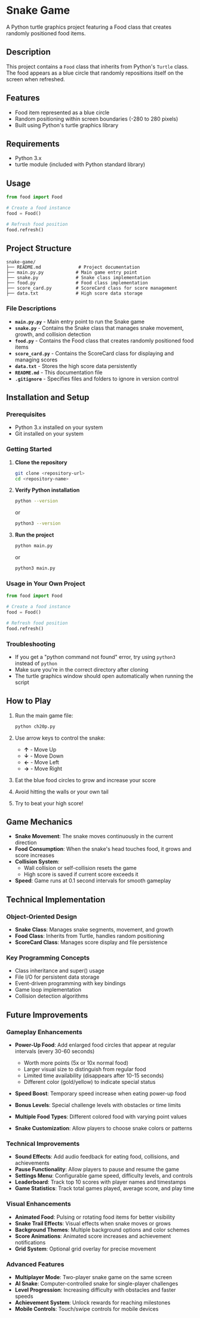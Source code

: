# Snake Game

A Python turtle graphics project featuring a Food class that creates randomly positioned food items.

## Description

This project contains a `Food` class that inherits from Python's `Turtle` class. The food appears as a blue circle that randomly repositions itself on the screen when refreshed.

## Features

- Food item represented as a blue circle
- Random positioning within screen boundaries (-280 to 280 pixels)
- Built using Python's turtle graphics library

## Requirements

- Python 3.x
- turtle module (included with Python standard library)

## Usage

```python
from food import Food

# Create a food instance
food = Food()

# Refresh food position
food.refresh()
```

## Project Structure

```
snake-game/
├── README.md              # Project documentation
├── main.py.py            # Main game entry point
├── snake.py              # Snake class implementation
├── food.py               # Food class implementation
├── score_card.py         # ScoreCard class for score management
├── data.txt              # High score data storage
```

### File Descriptions

- **`main.py.py`** - Main entry point to run the Snake game
- **`snake.py`** - Contains the Snake class that manages snake movement, growth, and collision detection
- **`food.py`** - Contains the Food class that creates randomly positioned food items
- **`score_card.py`** - Contains the ScoreCard class for displaying and managing scores
- **`data.txt`** - Stores the high score data persistently
- **`README.md`** - This documentation file
- **`.gitignore`** - Specifies files and folders to ignore in version control

## Installation and Setup

### Prerequisites
- Python 3.x installed on your system
- Git installed on your system

### Getting Started

1. **Clone the repository**
   ```bash
   git clone <repository-url>
   cd <repository-name>
   ```

2. **Verify Python installation**
   ```bash
   python --version
   ```
   or
   ```bash
   python3 --version
   ```

3. **Run the project**
   ```bash
   python main.py
   ```
   or
   ```bash
   python3 main.py
   ```

### Usage in Your Own Project

```python
from food import Food

# Create a food instance
food = Food()

# Refresh food position
food.refresh()
```

### Troubleshooting

- If you get a "python command not found" error, try using `python3` instead of `python`
- Make sure you're in the correct directory after cloning
- The turtle graphics window should open automatically when running the script

## How to Play

1. Run the main game file:
   ```bash
   python ch20p.py
   ```

2. Use arrow keys to control the snake:
   - **↑** - Move Up
   - **↓** - Move Down  
   - **←** - Move Left
   - **→** - Move Right

3. Eat the blue food circles to grow and increase your score
4. Avoid hitting the walls or your own tail
5. Try to beat your high score!

## Game Mechanics

- **Snake Movement**: The snake moves continuously in the current direction
- **Food Consumption**: When the snake's head touches food, it grows and score increases
- **Collision System**: 
  - Wall collision or self-collision resets the game
  - High score is saved if current score exceeds it
- **Speed**: Game runs at 0.1 second intervals for smooth gameplay

## Technical Implementation

### Object-Oriented Design
- **Snake Class**: Manages snake segments, movement, and growth
- **Food Class**: Inherits from Turtle, handles random positioning
- **ScoreCard Class**: Manages score display and file persistence

### Key Programming Concepts
- Class inheritance and super() usage
- File I/O for persistent data storage
- Event-driven programming with key bindings
- Game loop implementation
- Collision detection algorithms

## Future Improvements

### Gameplay Enhancements
- **Power-Up Food**: Add enlarged food circles that appear at regular intervals (every 30-60 seconds)
  - Worth more points (5x or 10x normal food)
  - Larger visual size to distinguish from regular food
  - Limited time availability (disappears after 10-15 seconds)
  - Different color (gold/yellow) to indicate special status

- **Speed Boost**: Temporary speed increase when eating power-up food
- **Bonus Levels**: Special challenge levels with obstacles or time limits
- **Multiple Food Types**: Different colored food with varying point values
- **Snake Customization**: Allow players to choose snake colors or patterns

### Technical Improvements
- **Sound Effects**: Add audio feedback for eating food, collisions, and achievements
- **Pause Functionality**: Allow players to pause and resume the game
- **Settings Menu**: Configurable game speed, difficulty levels, and controls
- **Leaderboard**: Track top 10 scores with player names and timestamps
- **Game Statistics**: Track total games played, average score, and play time

### Visual Enhancements
- **Animated Food**: Pulsing or rotating food items for better visibility
- **Snake Trail Effects**: Visual effects when snake moves or grows
- **Background Themes**: Multiple background options and color schemes
- **Score Animations**: Animated score increases and achievement notifications
- **Grid System**: Optional grid overlay for precise movement

### Advanced Features
- **Multiplayer Mode**: Two-player snake game on the same screen
- **AI Snake**: Computer-controlled snake for single-player challenges
- **Level Progression**: Increasing difficulty with obstacles and faster speeds
- **Achievement System**: Unlock rewards for reaching milestones
- **Mobile Controls**: Touch/swipe controls for mobile devices
